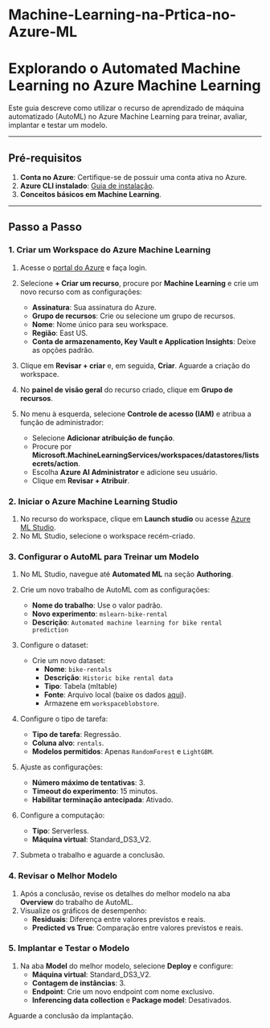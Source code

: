 # Machine-Learning-na-Prtica-no-Azure-ML
# Explorando o Automated Machine Learning no Azure Machine Learning

Este guia descreve como utilizar o recurso de aprendizado de máquina automatizado (AutoML) no Azure Machine Learning para treinar, avaliar, implantar e testar um modelo.

---

## Pré-requisitos

1. **Conta no Azure**: Certifique-se de possuir uma conta ativa no Azure.
2. **Azure CLI instalado**: [Guia de instalação](https://learn.microsoft.com/cli/azure/install-azure-cli).
3. **Conceitos básicos em Machine Learning**.

---

## Passo a Passo

### 1. Criar um Workspace do Azure Machine Learning

1. Acesse o [portal do Azure](https://portal.azure.com) e faça login.
2. Selecione **+ Criar um recurso**, procure por **Machine Learning** e crie um novo recurso com as configurações:
   - **Assinatura**: Sua assinatura do Azure.
   - **Grupo de recursos**: Crie ou selecione um grupo de recursos.
   - **Nome**: Nome único para seu workspace.
   - **Região**: East US.
   - **Conta de armazenamento, Key Vault e Application Insights**: Deixe as opções padrão.
3. Clique em **Revisar + criar** e, em seguida, **Criar**. Aguarde a criação do workspace.

4. No **painel de visão geral** do recurso criado, clique em **Grupo de recursos**.
5. No menu à esquerda, selecione **Controle de acesso (IAM)** e atribua a função de administrador:
   - Selecione **Adicionar atribuição de função**.
   - Procure por **Microsoft.MachineLearningServices/workspaces/datastores/listsecrets/action**.
   - Escolha **Azure AI Administrator** e adicione seu usuário.
   - Clique em **Revisar + Atribuir**.

### 2. Iniciar o Azure Machine Learning Studio

1. No recurso do workspace, clique em **Launch studio** ou acesse [Azure ML Studio](https://ml.azure.com).
2. No ML Studio, selecione o workspace recém-criado.

### 3. Configurar o AutoML para Treinar um Modelo

1. No ML Studio, navegue até **Automated ML** na seção **Authoring**.
2. Crie um novo trabalho de AutoML com as configurações:

   - **Nome do trabalho**: Use o valor padrão.
   - **Novo experimento**: `mslearn-bike-rental`
   - **Descrição**: `Automated machine learning for bike rental prediction`

3. Configure o dataset:
   - Crie um novo dataset:
     - **Nome**: `bike-rentals`
     - **Descrição**: `Historic bike rental data`
     - **Tipo**: Tabela (mltable)
     - **Fonte**: Arquivo local (baixe os dados [aqui](https://aka.ms/bike-rentals)).
     - Armazene em `workspaceblobstore`.

4. Configure o tipo de tarefa:
   - **Tipo de tarefa**: Regressão.
   - **Coluna alvo**: `rentals`.
   - **Modelos permitidos**: Apenas `RandomForest` e `LightGBM`.

5. Ajuste as configurações:
   - **Número máximo de tentativas**: 3.
   - **Timeout do experimento**: 15 minutos.
   - **Habilitar terminação antecipada**: Ativado.

6. Configure a computação:
   - **Tipo**: Serverless.
   - **Máquina virtual**: Standard_DS3_V2.

7. Submeta o trabalho e aguarde a conclusão.

### 4. Revisar o Melhor Modelo

1. Após a conclusão, revise os detalhes do melhor modelo na aba **Overview** do trabalho de AutoML.
2. Visualize os gráficos de desempenho:
   - **Residuais**: Diferença entre valores previstos e reais.
   - **Predicted vs True**: Comparação entre valores previstos e reais.

### 5. Implantar e Testar o Modelo

1. Na aba **Model** do melhor modelo, selecione **Deploy** e configure:
   - **Máquina virtual**: Standard_DS3_V2.
   - **Contagem de instâncias**: 3.
   - **Endpoint**: Crie um novo endpoint com nome exclusivo.
   - **Inferencing data collection** e **Package model**: Desativados.

Aguarde a conclusão da implantação.



